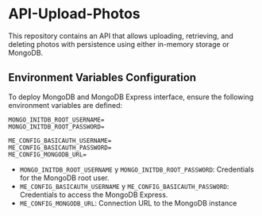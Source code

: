# API-Upload-Photos

This repository contains an API that allows uploading, retrieving, and deleting photos with persistence using either in-memory storage or MongoDB.

## Environment Variables Configuration

To deploy MongoDB and MongoDB Express interface, ensure the following environment variables are defined:

```dotenv
MONGO_INITDB_ROOT_USERNAME=
MONGO_INITDB_ROOT_PASSWORD=

ME_CONFIG_BASICAUTH_USERNAME=
ME_CONFIG_BASICAUTH_PASSWORD=
ME_CONFIG_MONGODB_URL=
```

* `MONGO_INITDB_ROOT_USERNAME` y `MONGO_INITDB_ROOT_PASSWORD`: Credentials for the MongoDB root user.
* `ME_CONFIG_BASICAUTH_USERNAME` y `ME_CONFIG_BASICAUTH_PASSWORD`: Credentials to access the MongoDB Express.
* `ME_CONFIG_MONGODB_URL`:  Connection URL to the MongoDB instance
